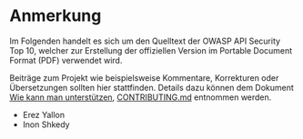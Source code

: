 Anmerkung
=========

Im Folgenden handelt es sich um den Quelltext der OWASP API Security Top 10,
welcher zur Erstellung der offiziellen Version im Portable Document Format (PDF)
verwendet wird.

Beiträge zum Projekt wie beispielsweise Kommentare, Korrekturen oder Übersetzungen
sollten hier stattfinden. Details dazu können dem Dokument [Wie kann man unterstützen][1], 
[CONTRIBUTING.md][1] entnommen werden.

* Erez Yallon
* Inon Shkedy

[1]: ../../CONTRIBUTING.md
